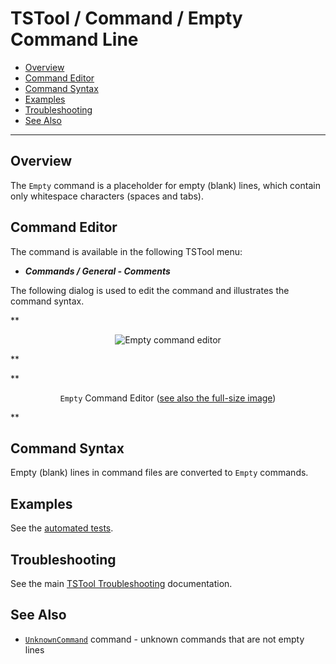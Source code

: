 # TSTool / Command / Empty Command Line #

*   [Overview](#overview)
*   [Command Editor](#command-editor)
*   [Command Syntax](#command-syntax)
*   [Examples](#examples)
*   [Troubleshooting](#troubleshooting)
*   [See Also](#see-also)

-------------------------

## Overview ##

The `Empty` command is a placeholder for empty (blank) lines, which contain only whitespace characters (spaces and tabs).

## Command Editor ##

The command is available in the following TSTool menu:

*   ***Commands / General - Comments***

The following dialog is used to edit the command and illustrates the command syntax.

**<p style="text-align: center;">
![Empty command editor](Empty.png)
</p>**

**<p style="text-align: center;">
`Empty` Command Editor (<a href="../Empty.png">see also the full-size image</a>)
</p>**

## Command Syntax ##

Empty (blank) lines in command files are converted to `Empty` commands.

## Examples ##

See the [automated tests](https://github.com/OpenCDSS/cdss-app-tstool-test/tree/master/test/commands/Empty).

## Troubleshooting ##

See the main [TSTool Troubleshooting](../../troubleshooting/troubleshooting.md) documentation.

## See Also ##

*   [`UnknownCommand`](../UnknownCommand/UnknownCommand.md) command - unknown commands that are not empty lines
